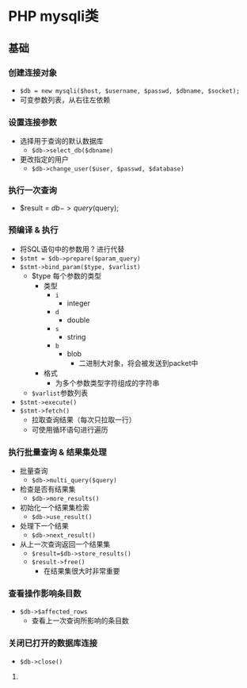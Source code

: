 # PHP mysqli类

## 基础

### 创建连接对象

- `$db = new mysqli($host, $username, $passwd, $dbname, $socket);`
- 可变参数列表，从右往左依赖

### 设置连接参数

- 选择用于查询的默认数据库
  - `$db->select_db($dbname)`
- 更改指定的用户
  - `$db->change_user($user, $passwd, $database)`

### 执行一次查询

- $result = $db->query($query);

### 预编译 & 执行

- 将SQL语句中的参数用 ? 进行代替
- `$stmt = $db->prepare($param_query)`
- `$stmt->bind_param($type, $varlist)`
  - $type 每个参数的类型
    - 类型
      - `i`
        - integer
      - `d`
        - double
      - `s`
        - string
      - `b`
        - blob
          - 二进制大对象，将会被发送到packet中
    - 格式
      - 为多个参数类型字符组成的字符串
  - `$varlist`参数列表
- `$stmt->execute()`
- `$stmt->fetch()`
  - 拉取查询结果（每次只拉取一行）
  - 可使用循环语句进行遍历

### 执行批量查询 & 结果集处理

- 批量查询
  - `$db->multi_query($query)`
- 检查是否有结果集
  - `$db->more_results()`
- 初始化一个结果集检索
  - `$db->use_result()`
- 处理下一个结果
  - `$db->next_result()`
- 从上一次查询返回一个结果集
  - `$result=$db->store_results()`
  - `$result->free()`
    - 在结果集很大时非常重要

### 查看操作影响条目数

- `$db->$affected_rows`
  - 查看上一次查询所影响的条目数

### 关闭已打开的数据库连接

- `$db->close()`



1. 